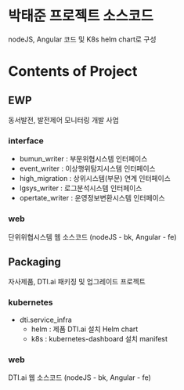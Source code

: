 박태준 프로젝트 소스코드
========

nodeJS, Angular 코드 및 
K8s helm chart로 구성

# Contents of Project

## EWP
동서발전, 발전제어 모니터링 개발 사업
### interface
  * bumun_writer : 부문위협시스템 인터페이스
  * event_writer : 이상행위탐지시스템 인터페이스
  * high_migration : 상위시스템(부문) 연계 인터페이스
  * lgsys_writer : 로그분석시스템 인터페이스
  * opertate_writer : 운영정보변환시스템 인터페이스
  
### web
단위위협시스템 웹 소스코드 (nodeJS - bk, Angular - fe)


## Packaging
자사제품, DTI.ai 패키징 및 업그레이드 프로젝트
### kubernetes
  - dti.service_infra
    - helm : 제품 DTI.ai 설치 Helm chart
    - k8s : kubernetes-dashboard 설치 manifest
### web
DTI.ai 웹 소스코드 (nodeJS - bk, Angular - fe)
